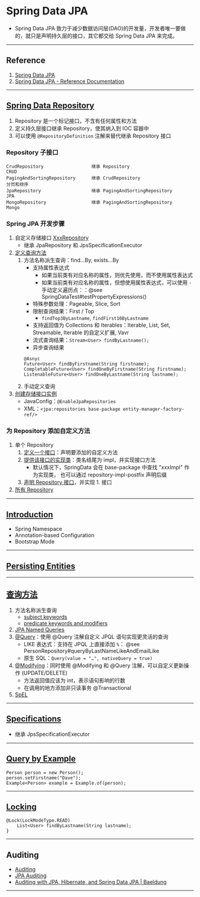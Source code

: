 # Spring Data JPA
- Spring Data JPA 致力于减少数据访问层(DAO)的开发量，开发者唯一要做的，就只是声明持久层的接口，其它都交给 Spring Data JPA 来完成。
---
## Reference
1. [Spring Data JPA](https://spring.io/projects/spring-data-jpa)
2. [Spring Data JPA - Reference Documentation](https://docs.spring.io/spring-data/jpa/docs/current/reference/html/)
---
## [Spring Data Repository](https://docs.spring.io/spring-data/jpa/docs/current/reference/html/#repositories)
1. Repository 是一个标记接口，不含有任何属性和方法
2. 定义持久层接口继承 Repository，使其纳入到 IOC 容器中
3. 可以使用 `@RepositoryDefinition` 注解来替代继承 Repository 接口
### Repository 子接口
```
CrudRepository                  继承 Repository                       CRUD
PagingAndSortingRepository      继承 CrudRepository                   分页和排序
JpaRepository                   继承 PagingAndSortingRepository       JPA
MongoRepository                 继承 PagingAndSortingRepository       Mongo
```
### Spring JPA 开发步骤
1. 自定义存储接口 [XxxRepository](./src/main/java/com/ljh/repositories/PersonRepository.java)
    - 继承 JpaRepository 和 JpsSpecificationExecutor
2. [定义查询方法](https://docs.spring.io/spring-data/jpa/docs/current/reference/html/#repositories.query-methods.details)
    1. 方法名称派生查询：find…By, exists…By
        - 支持属性表达式
            - 如果当前类有对应名称的属性，则优先使用，而不使用属性表达式
            - 如果当前类有对应名称的属性，但想使用属性表达式，可以使用 `-` 手动定义遍历点：：@see SpringDataTest#testPropertyExpressions()
        - 特殊参数处理：Pageable, Slice, Sort
        - 限制查询结果：First / Top
            - `findTop3ByLastname`, `findFirst10ByLastname`
        - 支持返回值为 Collections 和 Iterables：Iterable, List, Set, Streamable, Iterable 的自定义扩展, Vavr
        - 流式查询结果：`Stream<User> findByLastname();`
        - 异步查询结果
        ```
        @Asnyc
        Future<User> findByFirstname(String firstname); 
        CompletableFuture<User> findOneByFirstname(String firstname);
        ListenableFuture<User> findOneByLastname(String lastname);
        ```
    2. 手动定义查询
3. [创建存储接口实例](https://docs.spring.io/spring-data/jpa/docs/current/reference/html/#repositories.create-instances)
    - JavaConfig：`@EnableJpaRepositories`
    - XML：`<jpa:repositories base-package entity-manager-factory-ref/>`
### 为 Repository 添加自定义方法
1. 单个 Repository
    1. [定义一个接口](./src/main/java/com/ljh/repositories/custom/dao/PersonDao.java)：声明要添加的自定义方法
    2. [提供该接口的实现类](./src/main/java/com/ljh/repositories/PersonRepository.java)：类名结尾为 impl，并实现接口方法
        - 默认情况下，SpringData 会在 base-package 中查找 "xxxImpl" 作为实现类，
          也可以通过 repository-impl-postfix 声明后缀
    3. [声明 Repository 接口](./src/main/java/com/ljh/repositories/PersonRepository.java)，并实现 1. 接口
2. [所有 Repository](https://blog.csdn.net/saafdgvsdg/article/details/80603581)
---
## [Introduction](https://docs.spring.io/spring-data/jpa/docs/current/reference/html/#jpa.introduction)
- Spring Namespace
- Annotation-based Configuration
- Bootstrap Mode
---
## [Persisting Entities](https://docs.spring.io/spring-data/jpa/docs/current/reference/html/#jpa.entity-persistence)

---
## [查询方法](https://docs.spring.io/spring-data/jpa/docs/current/reference/html/#jpa.query-methods)
1. 方法名称派生查询
    - [subject keywords](https://docs.spring.io/spring-data/jpa/docs/current/reference/html/#appendix.query.method.subject)
    - [predicate keywords and modifiers](https://docs.spring.io/spring-data/jpa/docs/current/reference/html/#appendix.query.method.predicate)
2. [JPA Named Queries](https://docs.spring.io/spring-data/jpa/docs/current/reference/html/#jpa.query-methods.named-queries)
3. [@Query](https://docs.spring.io/spring-data/jpa/docs/current/reference/html/#jpa.query-methods.at-query)：使用 @Query 注解自定义 JPQL 语句实现更灵活的查询
    - LIKE 表达式：支持在 JPQL 上直接添加 `%`： @see PersonRepository#queryByLastNameLikeAndEmailLike
    - 原生 SQL：`Query(value = "…", nativeQuery = true)`
4. [@Modifying](https://docs.spring.io/spring-data/jpa/docs/current/reference/html/#jpa.modifying-queries)：同时使用 @Modifying 和 @Query 注解，可以自定义更新操作 (UPDATE/DELETE)
    - 方法返回值应该为 int，表示语句影响的行数
    - 在调用的地方添加非只读事务 @Transactional
5. [SpEL](https://docs.spring.io/spring-data/jpa/docs/current/reference/html/#jpa.named-parameters)
---
## [Specifications](https://docs.spring.io/spring-data/jpa/docs/current/reference/html/#specifications)
- 继承 JpsSpecificationExecutor
---
## [Query by Example](https://docs.spring.io/spring-data/jpa/docs/current/reference/html/#query-by-example)
```
Person person = new Person();
person.setFirstname("Dave");
Example<Person> example = Example.of(person);
```
---
## [Locking](https://docs.spring.io/spring-data/jpa/docs/current/reference/html/#locking)
```
@Lock(LockModeType.READ)
    List<User> findByLastname(String lastname);
}
```
---
## Auditing
- [Auditing](https://docs.spring.io/spring-data/jpa/docs/current/reference/html/#auditing)
- [JPA Auditing](https://docs.spring.io/spring-data/jpa/docs/current/reference/html/#jpa.auditing)
- [Auditing with JPA, Hibernate, and Spring Data JPA | Baeldung](https://www.baeldung.com/database-auditing-jpa)
---
